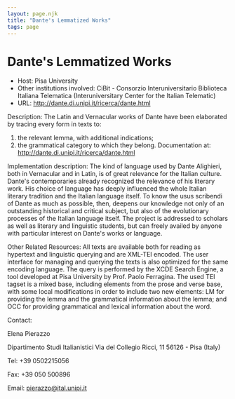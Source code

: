 ```yaml
---
layout: page.njk
title: "Dante's Lemmatized Works"
tags: page
---
```

# Dante's Lemmatized Works




* Host: Pisa University
* Other institutions involved: CiBit - Consorzio Interuniversitario Biblioteca Italiana Telematica (Interuniversitary
 Center for the Italian Telematic)
* URL: <http://dante.di.unipi.it/ricerca/dante.html>



Description:
 The Latin and Vernacular works of Dante have been elaborated by tracing every form
 in texts to:
 1. the relevant lemma, with additional indications; 
 2. the grammatical category to which they belong. 
 Documentation at: <http://dante.di.unipi.it/ricerca/dante.html>



Implementation description:
 The kind of language used by Dante Alighieri, both in Vernacular and in Latin, is
 of great relevance for the Italian culture. Dante's contemporaries already recognized
 the relevance of his literary work. His choice of language has deeply influenced the
 whole Italian literary tradition and the Italian language itself. To know the usus
 scribendi of Dante as much as possible, then, deepens our knowledge not only of an
 outstanding historical and critical subject, but also of the evolutionary processes
 of the Italian language itself. 
 The project is addressed to scholars as well as literary and linguistic students,
 but can freely availed by anyone with particular interest on Dante's works or language.



Other Related Resources:
 All texts are available both for reading as hypertext and linguistic querying and
 are XML-TEI encoded. The user interface for managing and querying the texts is also
 optimized for the same encoding language. The query is performed by the XCDE Search
 Engine, a tool developed at Pisa University by Prof. Paolo Ferragina. The used TEI
 tagset is a mixed base, including elements from the prose and verse base, with some
 local modifications in order to include two new elements: LM for providing the lemma
 and the grammatical information about the lemma; and OCC for providing grammatical
 and lexical information about the word.



Contact: 



Elena Pierazzo


Dipartimento Studi Italianistici
 Via del Collegio Ricci, 11
 56126 - Pisa (Italy)


Tel: +39 0502215056


Fax: +39 050 500896


Email: [pierazzo@ital.unipi.it](mailto:pierazzo@ital.unipi.it)





